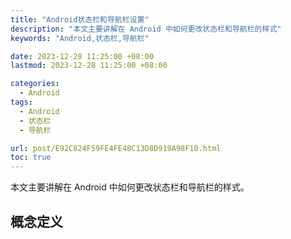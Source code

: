 ```yaml
---
title: "Android状态栏和导航栏设置"
description: "本文主要讲解在 Android 中如何更改状态栏和导航栏的样式"
keywords: "Android,状态栏,导航栏"

date: 2023-12-28 11:25:00 +08:00
lastmod: 2023-12-28 11:25:00 +08:00

categories:
  - Android
tags:
  - Android
  - 状态栏
  - 导航栏

url: post/E92C824F59FE4FE4BC13D8D919A98F10.html
toc: true
---
```


本文主要讲解在 Android 中如何更改状态栏和导航栏的样式。


<!--More-->

## 概念定义

